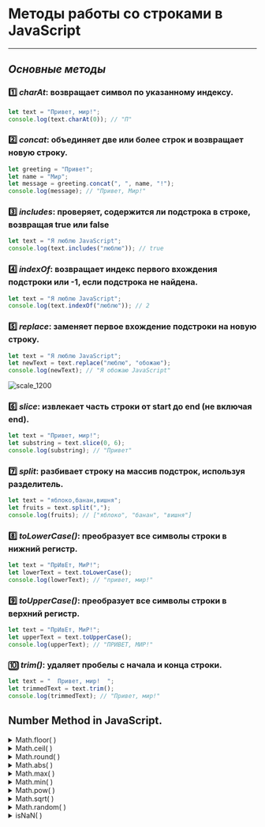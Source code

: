 # Методы работы со строками в JavaScript

---

## _Основные методы_

### 1️⃣ _charAt_: возвращает символ по указанному индексу.
```Javascript
let text = "Привет, мир!";
console.log(text.charAt(0)); // "П"
```


### 2️⃣ _concat_: объединяет две или более строк и возвращает новую строку.
```Javascript
let greeting = "Привет";
let name = "Мир";
let message = greeting.concat(", ", name, "!");
console.log(message); // "Привет, Мир!"
```


### 3️⃣ _includes_: проверяет, содержится ли подстрока в строке, возвращая true или false
```Javascript
let text = "Я люблю JavaScript";
console.log(text.includes("люблю")); // true
```


###  4️⃣ _indexOf_: возвращает индекс первого вхождения подстроки или -1, если подстрока не найдена.
```Javascript
let text = "Я люблю JavaScript";
console.log(text.indexOf("люблю")); // 2
```


###  5️⃣ _replace_: заменяет первое вхождение подстроки на новую строку.
```Javascript
let text = "Я люблю JavaScript";
let newText = text.replace("люблю", "обожаю");
console.log(newText); // "Я обожаю JavaScript"
```

![scale_1200](https://github.com/user-attachments/assets/27f9a052-163c-4912-ba85-38b6abcffc2a)


###  6️⃣ _slice_: извлекает часть строки от start до end (не включая end).
```Javascript
let text = "Привет, мир!";
let substring = text.slice(0, 6);
console.log(substring); // "Привет"
```


###  7️⃣ _split_: разбивает строку на массив подстрок, используя разделитель.
```Javascript
let text = "яблоко,банан,вишня";
let fruits = text.split(",");
console.log(fruits); // ["яблоко", "банан", "вишня"]
```

###  8️⃣ _toLowerCase()_: преобразует все символы строки в нижний регистр.
```Javascript
let text = "ПрИвЕт, МиР!";
let lowerText = text.toLowerCase();
console.log(lowerText); // "привет, мир!"
```

###  9️⃣ _toUpperCase()_: преобразует все символы строки в верхний регистр.
```Javascript
let text = "ПрИвЕт, МиР!";
let upperText = text.toUpperCase();
console.log(upperText); // "ПРИВЕТ, МИР!"
```

###  🔟 _trim()_: удаляет пробелы с начала и конца строки.
```Javascript
let text = "  Привет, мир!  ";
let trimmedText = text.trim();
console.log(trimmedText); // "Привет, мир!"
```

## Number Method in JavaScript.
<details>
    <summary>Math.floor( )</summary>
<br>

***The Math.floor() function rounds down a number to the next smallest integer.***
<br>
<br>


let number = 43.6
console.log(Math.floor(number)); // 43

<br>
</details>

<details>
<summary>Math.ceil( )</summary>
<br>

***Math.ceil() method rounds a decimal number up to the next largest integer and returns it.***

<br>
<br>


let number = 43.6
console.log(Math.ceil(number)) // 44

<br>
</details>

<details>
    <summary>Math.round( )</summary>
<br>

***The Math.round() function returns the number rounded to the nearest integer.*** 
<br>


let number = 43.6
console.log(Math.round(number)) // 44

 <br>

</details>

<details>
    <summary>Math.abs( )</summary>
<br>

***abs() method finds the absolute value of the specified number (without any sign) and returns it.***
<br>


let number = -16
console.log(Math.abs(number)) // 16

<br>

</details>

<details>
    <summary>Math.max( )</summary>
<br>

***max() method finds the maximum value among the specified values and returns it.***
<br>


let number = 1784329
console.log(Matn.max(number)) // 9

<br>

</details>

<details>
    <summary>Math.min( )</summary>
<br>

***min() method finds the minimum value among the specified values and returns it.***
<br>


let number = 79871208
console.log(Math.min(number)) // 1

<br>

</details>

<details>
    <summary>Math.pow( )</summary>
<br>

***pow() method computes the power of a number by raising the second argument to the power of the first argument.***
<br>


let num1 = 2
let num2 = 3
console.log(Math.pow(num1 , num2)) // 8

<br>

</details>

<details>
    <summary>Math.sqrt( )</summary>
<br>

***sqrt() method computes the square root of a specified number and returns it***
<br>


let number = 16
console.log(Math.sqrt(number)) // 4

<br>

</details>

<details>
    <summary>Math.random( )</summary>
<br>

***random() function returns a floating-point, pseudo-random number between 0 (inclusive) and 1(exclusive).***
<br>


let numbers = Math.random( ) * 10
console.log(numbers) // 3.3334545

</details>

<details>
    <summary>isNaN( )</summary>
<br>

***isNaN() function checks if a value is NaN (Not-a-Number) or not***
<br>


console.log(isNaN( ) == 9999) // false
console.log(isNaN( ) == "9999" ) // true

</details>
